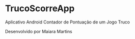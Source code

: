 # TrucoScorreApp
Aplicativo Android
Contador de Pontuação de um Jogo Truco

Desenvolvido por Maiara Martins
